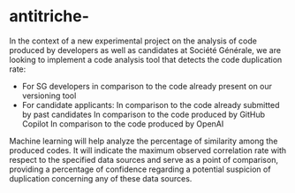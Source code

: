 # antitriche-
In the context of a new experimental project on the analysis of code produced by developers as well as candidates at Société Générale, we are looking to implement a code analysis tool that detects the code duplication rate:

- For SG developers in comparison to the code already present on our versioning tool
- For candidate applicants: In comparison to the code already submitted by past candidates In comparison to the code produced by GitHub Copilot In comparison to the code produced by OpenAI

Machine learning will help analyze the percentage of similarity among the produced codes. It will indicate the maximum observed correlation rate with respect to the specified data sources and serve as a point of comparison, providing a percentage of confidence regarding a potential suspicion of duplication concerning any of these data sources.
